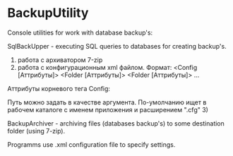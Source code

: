 # BackupUtility
Console utilities for work with database backup's:

SqlBackUpper - executing SQL queries to databases for creating backup's.
1) работа с архиватором 7-zip
2) работа с конфигурационным xml файлом. Формат:
<Config [Аттрибуты]>
  <Folder [Аттрибуты]>
  <Folder [Аттрибуты]>
  ...
</Config>
Аттрибуты корневого тега Config:
  
Путь можно задать в качестве аргумента. По-умолчанию ищет в рабочем каталоге с именем приложения и расширением ".cfg"
3) 

BackupArchiver - archiving files (databases backup's) to some destination folder (using 7-zip).

Programms use .xml configuration file to specify settings.

